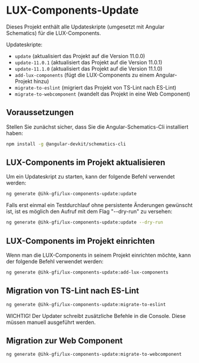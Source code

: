 # LUX-Components-Update

Dieses Projekt enthält alle Updateskripte (umgesetzt mit Angular Schematics) für die LUX-Components.

Updateskripte:

- `update` (aktualisiert das Projekt auf die Version 11.0.0)
- `update-11.0.1` (aktualisiert das Projekt auf die Version 11.0.1)
- `update-11.1.0` (aktualisiert das Projekt auf die Version 11.1.0)
- `add-lux-components` (fügt die LUX-Components zu einem Angular-Projekt hinzu)
- `migrate-to-eslint` (migriert das Projekt von TS-Lint nach ES-Lint)
- `migrate-to-webcomponent` (wandelt das Projekt in eine Web Component)

## Voraussetzungen

Stellen Sie zunächst sicher, dass Sie die Angular-Schematics-Cli installiert haben:

```bash
npm install -g @angular-devkit/schematics-cli
```

## LUX-Components im Projekt aktualisieren

Um ein Updateskript zu starten, kann der folgende Befehl verwendet werden:

```bash
ng generate @ihk-gfi/lux-components-update:update
```

Falls erst einmal ein Testdurchlauf ohne persistente Änderungen gewünscht ist,
ist es möglich den Aufruf mit dem Flag "--dry-run" zu versehen:

```bash
ng generate @ihk-gfi/lux-components-update:update --dry-run
```

## LUX-Components im Projekt einrichten

Wenn man die LUX-Components in seinem Projekt einrichten möchte, kann der folgende Befehl verwendet werden:

```bash
ng generate @ihk-gfi/lux-components-update:add-lux-components
```

## Migration von TS-Lint nach ES-Lint
```bash
ng generate @ihk-gfi/lux-components-update:migrate-to-eslint
```

WICHTIG! Der Updater schreibt zusätzliche Befehle in die Console. Diese müssen manuell ausgeführt werden.

## Migration zur Web Component
```bash
ng generate @ihk-gfi/lux-components-update:migrate-to-webcomponent
```
